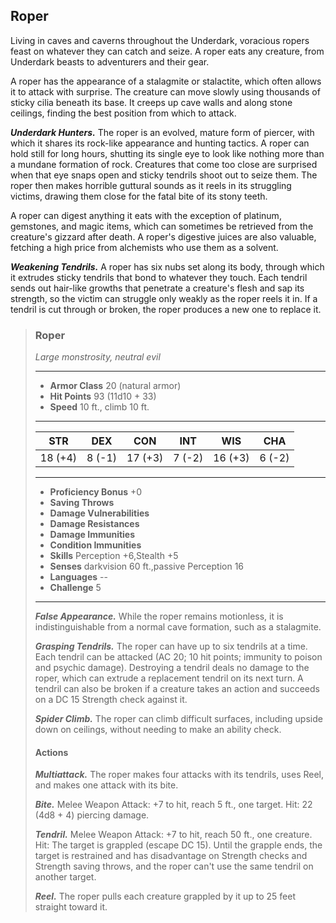 ## Roper
Living in caves and caverns throughout the Underdark, voracious ropers feast on whatever they can catch and seize. A roper eats any creature, from Underdark beasts to adventurers and their gear.

A roper has the appearance of a stalagmite or stalactite, which often allows it to attack with surprise. The creature can move slowly using thousands of sticky cilia beneath its base. It creeps up cave walls and along stone ceilings, finding the best position from which to attack.

***Underdark Hunters.*** The roper is an evolved, mature form of piercer, with which it shares its rock-like appearance and hunting tactics. A roper can hold still for long hours, shutting its single eye to look like nothing more than a mundane formation of rock. Creatures that come too close are surprised when that eye snaps open and sticky tendrils shoot out to seize them. The roper then makes horrible guttural sounds as it reels in its struggling victims, drawing them close for the fatal bite of its stony teeth.

A roper can digest anything it eats with the exception of platinum, gemstones, and magic items, which can sometimes be retrieved from the creature's gizzard after death. A roper's digestive juices are also valuable, fetching a high price from alchemists who use them as a solvent.

***Weakening Tendrils.*** A roper has six nubs set along its body, through which it extrudes sticky tendrils that bond to whatever they touch. Each tendril sends out hair-like growths that penetrate a creature's flesh and sap its strength, so the victim can struggle only weakly as the roper reels it in. If a tendril is cut through or broken, the roper produces a new one to replace it.

>### Roper
>*Large monstrosity, neutral evil*
>___
>- **Armor Class** 20 (natural armor)
>- **Hit Points** 93 (11d10 + 33)
>- **Speed** 10 ft., climb 10 ft.
>___
>|**STR**|**DEX**|**CON**|**INT**|**WIS**|**CHA**|
>|:---:|:---:|:---:|:---:|:---:|:---:|
>|18 (+4)|8 (-1)|17 (+3)|7 (-2)|16 (+3)|6 (-2)|
>
>___
>- **Proficiency Bonus** +0
>- **Saving Throws** 
>- **Damage Vulnerabilities** 
>- **Damage Resistances** 
>- **Damage Immunities** 
>- **Condition Immunities** 
>- **Skills** Perception +6,Stealth +5
>- **Senses** darkvision 60 ft.,passive Perception 16
>- **Languages** --
>- **Challenge** 5
>___
>***False Appearance.*** While the roper remains motionless, it is indistinguishable from a normal cave formation, such as a stalagmite.
>
>***Grasping Tendrils.*** The roper can have up to six tendrils at a time. Each tendril can be attacked (AC 20; 10 hit points; immunity to poison and psychic damage). Destroying a tendril deals no damage to the roper, which can extrude a replacement tendril on its next turn. A tendril can also be broken if a creature takes an action and succeeds on a DC 15 Strength check against it.
>
>***Spider Climb.*** The roper can climb difficult surfaces, including upside down on ceilings, without needing to make an ability check.
>
>#### Actions
>***Multiattack.*** The roper makes four attacks with its tendrils, uses Reel, and makes one attack with its bite.
>
>***Bite.*** Melee Weapon Attack: +7 to hit, reach 5 ft., one target. Hit: 22 (4d8 + 4) piercing damage.
>
>***Tendril.*** Melee Weapon Attack: +7 to hit, reach 50 ft., one creature. Hit: The target is grappled (escape DC 15). Until the grapple ends, the target is restrained and has disadvantage on Strength checks and Strength saving throws, and the roper can't use the same tendril on another target.
>
>***Reel.*** The roper pulls each creature grappled by it up to 25 feet straight toward it.
>
